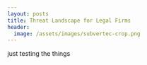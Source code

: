 ```yaml
---
layout: posts
title: Threat Landscape for Legal Firms
header:
  image: /assets/images/subvertec-crop.png
---
```

just testing the things
